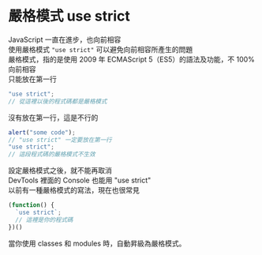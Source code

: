 # 嚴格模式 use strict
JavaScript 一直在進步，也向前相容  
使用嚴格模式 `"use strict"` 可以避免向前相容所產生的問題  
嚴格模式，指的是使用 2009 年 ECMAScript 5（ES5）的語法及功能，不 100% 向前相容  
只能放在第一行  
```javascript
"use strict";
// 從這裡以後的程式碼都是嚴格模式
```
沒有放在第一行，這是不行的  
```javascript
alert("some code");
// "use strict" 一定要放在第一行
"use strict";
// 這段程式碼的嚴格模式不生效
```  
設定嚴格模式之後，就不能再取消  
DevTools 裡面的 Console 也能用 "use strict"  
以前有一種嚴格模式的寫法，現在也很常見
```javascript
(function() {
  `use strict`;
  // 這裡是你的程式碼
})()
```
當你使用 classes 和 modules 時，自動昇級為嚴格模式。

